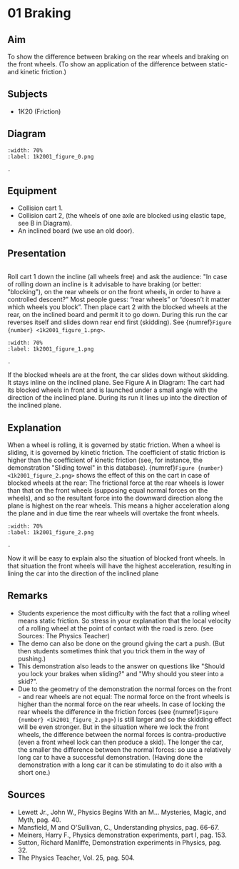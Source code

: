 # 01 Braking 
    
  
## Aim   
 To show the difference between braking on the rear wheels and braking on the front wheels. (To show an application of the difference between static- and kinetic friction.)    
  
## Subjects   
* 1K20 (Friction)   

## Diagram

```{figure} figures/figure_0.png
:width: 70%  
:label: 1k2001_figure_0.png  

. 
``` 
    
  
## Equipment   
 *  Collision cart 1. 
 *  Collision cart 2,  (the wheels of one axle are blocked using elastic tape, see B in Diagram). 
 *  An inclined board (we use an old door).   
    
  
## Presentation   

```{iframe} https://www.youtube.com/embed/PmLqxyRhAvI?si=1mPK_6xDiM70t476
```

Roll cart 1 down the incline (all wheels free) and ask the audience: "In case of rolling down an incline is it advisable to have braking (or better: "blocking"), on the rear wheels or on the front wheels, in order to have a controlled descent?" Most people guess: “rear wheels” or “doesn’t it matter which wheels you block”. Then place cart 2 with the blocked wheels at the rear, on the inclined board and permit it to go down. During this run the car reverses itself and slides down rear end first (skidding). See {numref}`Figure {number} <1k2001_figure_1.png>`.   

```{figure} figures/figure_1.png
:width: 70%  
:label: 1k2001_figure_1.png  

. 
``` 
If the blocked wheels are at the front, the car slides down without skidding. It stays inline on the inclined plane. See Figure A in Diagram: The cart had its blocked wheels in front and is launched under a small angle with the direction of the inclined plane. During its run it lines up into the direction of the inclined plane. 
  
## Explanation   
When a wheel is rolling, it is governed by static friction. When a wheel is sliding, it is governed by kinetic friction. The coefficient of static friction is higher than the coefficient of kinetic friction (see, for instance, the demonstration "Sliding towel" in this database). {numref}`Figure {number} <1k2001_figure_2.png>` shows the effect of this on the cart in case of blocked wheels at the rear: The frictional force at the rear wheels is lower than that on the front wheels (supposing equal normal forces on the wheels), and so the resultant force into the downward direction along the plane is highest on the rear wheels. This means a higher acceleration along the plane and in due time the rear wheels will overtake the front wheels.

```{figure} figures/figure_2.png
:width: 70%  
:label: 1k2001_figure_2.png  

. 
``` 

Now it will be easy to explain also the situation of blocked front wheels. In that situation the front wheels will have the highest acceleration, resulting in lining the car into the direction of the inclined plane
  
## Remarks   
- Students experience the most difficulty with the fact that a rolling wheel means static friction. So stress in your explanation that the local velocity of a rolling wheel at the point of contact with the road is zero. (see Sources: The Physics Teacher)
- The demo can also be done on the ground giving the cart a push. (But then students sometimes think that you trick them in the way of pushing.)
- This demonstration also leads to the answer on questions like "Should you lock your brakes when sliding?" and "Why should you steer into a skid?".
- Due to the geometry of the demonstration the normal forces on the front - and rear wheels are not equal: The normal force on the front wheels is higher than the normal force on the rear wheels. In case of locking the rear wheels the difference in the friction forces (see {numref}`Figure {number} <1k2001_figure_2.png>`) is still larger and so the skidding effect will be even stronger. But in the situation where we lock the front wheels, the difference between the normal forces is contra-productive (even a front wheel lock can then produce a skid). The longer the car, the smaller the difference between the normal forces: so use a relatively long car to have a successful demonstration. (Having done the demonstration with a long car it can be stimulating to do it also with a short one.)
  
## Sources   
- Lewett Jr., John W., Physics Begins With an M... Mysteries, Magic, and Myth, pag. 40.
- Mansfield, M and O'Sullivan, C., Understanding physics, pag. 66-67.
- Meiners, Harry F., Physics demonstration experiments, part I, pag. 153.
- Sutton, Richard Manliffe, Demonstration experiments in Physics, pag. 32.
- The Physics Teacher, Vol. 25, pag. 504.
